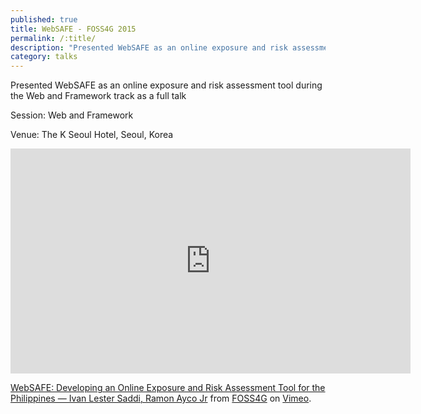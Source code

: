 ```yaml
---
published: true
title: WebSAFE - FOSS4G 2015 
permalink: /:title/
description: "Presented WebSAFE as an online exposure and risk assessment tool during the Web and Framework track as a full talk"
category: talks
---
```


Presented WebSAFE as an online exposure and risk assessment tool during the Web and Framework track as a full talk

Session: Web and Framework

Venue: The K Seoul Hotel, Seoul, Korea

<iframe src="https://player.vimeo.com/video/142336887?h=b9dc6091e4" width="640" height="360" frameborder="0" allow="autoplay; fullscreen; picture-in-picture" allowfullscreen></iframe>

<p>
    <a href="https://vimeo.com/142336887">WebSAFE: Developing an Online Exposure and Risk Assessment Tool for the Philippines &mdash; Ivan Lester Saddi, Ramon Ayco Jr</a> from <a href="https://vimeo.com/foss4g">FOSS4G</a> on <a href="https://vimeo.com">Vimeo</a>.
</p>